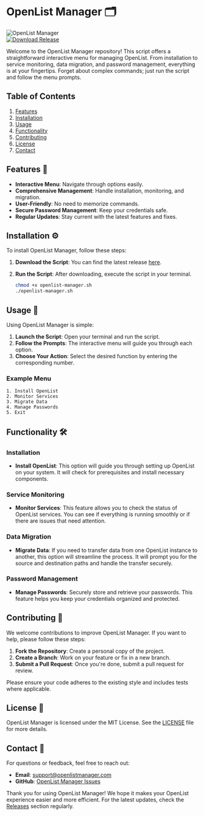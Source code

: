 # OpenList Manager 🗂️

![OpenList Manager](https://img.shields.io/badge/OpenList%20Manager-v1.0-blue.svg)  
[![Download Release](https://img.shields.io/badge/Download%20Release-%20%F0%9F%93%88%20Click%20Here-ff69b4)](https://github.com/xaucoder/openlist-manger/releases)

Welcome to the OpenList Manager repository! This script offers a straightforward interactive menu for managing OpenList. From installation to service monitoring, data migration, and password management, everything is at your fingertips. Forget about complex commands; just run the script and follow the menu prompts.

## Table of Contents

1. [Features](#features)
2. [Installation](#installation)
3. [Usage](#usage)
4. [Functionality](#functionality)
5. [Contributing](#contributing)
6. [License](#license)
7. [Contact](#contact)

## Features 🌟

- **Interactive Menu**: Navigate through options easily.
- **Comprehensive Management**: Handle installation, monitoring, and migration.
- **User-Friendly**: No need to memorize commands.
- **Secure Password Management**: Keep your credentials safe.
- **Regular Updates**: Stay current with the latest features and fixes.

## Installation ⚙️

To install OpenList Manager, follow these steps:

1. **Download the Script**: You can find the latest release [here](https://github.com/xaucoder/openlist-manger/releases). 
2. **Run the Script**: After downloading, execute the script in your terminal.

   ```bash
   chmod +x openlist-manager.sh
   ./openlist-manager.sh
   ```

## Usage 📖

Using OpenList Manager is simple:

1. **Launch the Script**: Open your terminal and run the script.
2. **Follow the Prompts**: The interactive menu will guide you through each option.
3. **Choose Your Action**: Select the desired function by entering the corresponding number.

### Example Menu

```
1. Install OpenList
2. Monitor Services
3. Migrate Data
4. Manage Passwords
5. Exit
```

## Functionality 🛠️

### Installation

- **Install OpenList**: This option will guide you through setting up OpenList on your system. It will check for prerequisites and install necessary components.

### Service Monitoring

- **Monitor Services**: This feature allows you to check the status of OpenList services. You can see if everything is running smoothly or if there are issues that need attention.

### Data Migration

- **Migrate Data**: If you need to transfer data from one OpenList instance to another, this option will streamline the process. It will prompt you for the source and destination paths and handle the transfer securely.

### Password Management

- **Manage Passwords**: Securely store and retrieve your passwords. This feature helps you keep your credentials organized and protected.

## Contributing 🤝

We welcome contributions to improve OpenList Manager. If you want to help, please follow these steps:

1. **Fork the Repository**: Create a personal copy of the project.
2. **Create a Branch**: Work on your feature or fix in a new branch.
3. **Submit a Pull Request**: Once you're done, submit a pull request for review.

Please ensure your code adheres to the existing style and includes tests where applicable.

## License 📜

OpenList Manager is licensed under the MIT License. See the [LICENSE](LICENSE) file for more details.

## Contact 📧

For questions or feedback, feel free to reach out:

- **Email**: support@openlistmanager.com
- **GitHub**: [OpenList Manager Issues](https://github.com/xaucoder/openlist-manger/issues)

Thank you for using OpenList Manager! We hope it makes your OpenList experience easier and more efficient. For the latest updates, check the [Releases](https://github.com/xaucoder/openlist-manger/releases) section regularly.